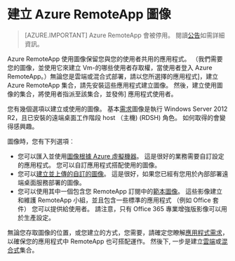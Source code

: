 <properties
    pageTitle="建立 Azure RemoteApp 圖像 |Microsoft Azure"
    description="瞭解如何建立圖像 Azure RemoteApp 可用的選項"
    services="remoteapp"
    documentationCenter=""
    authors="lizap"
    manager="mbaldwin" />

<tags
    ms.service="remoteapp"
    ms.workload="compute"
    ms.tgt_pltfrm="na"
    ms.devlang="na"
    ms.topic="article"
    ms.date="08/15/2016"
    ms.author="elizapo" />



# <a name="create-an-azure-remoteapp-image"></a>建立 Azure RemoteApp 圖像

> [AZURE.IMPORTANT]
> Azure RemoteApp 會被停用。 閱讀[公告](https://go.microsoft.com/fwlink/?linkid=821148)如需詳細資訊。

Azure RemoteApp 使用圖像保留您與您的使用者共用的應用程式。 （我們需要您的圖像，並使用它來建立 Vm-的哪些使用者存取權，當使用者登入 Azure RemoteApp。）無論您是雲端或混合式部署，請以您所選擇的應用程式]，建立 Azure RemoteApp 集合，請先安裝這些應用程式建立圖像。 然後，建立使用圖像的集合，將使用者指派至該集合，並發佈] 應用程式使用者。

您有幾個選項以建立或使用的圖像。 基本[需求](remoteapp-imagereqs.md)圖像是執行 Windows Server 2012 R2，且已安裝的遠端桌面工作階段 host （主機) (RDSH) 角色。 如何取得的會變得感興趣。

圖像時，您有下列選項︰

- 您可以匯入並使用[圖像根據 Azure 虛擬機器](remoteapp-image-on-azurevm.md)。 這是很好的業務需要自訂設定的應用程式。 您可以自訂應用程式搭配使用的圖像。
- 您可以[建立並上傳的自訂的圖像](remoteapp-create-custom-image.md)。 這是很好，如果您已經有您用於內部部署遠端桌面服務部署的圖像。
- 您可以使用其中一個包含您 RemoteApp 訂閱中的[範本圖像](remoteapp-images.md)。 這些影像建立和維護 RemoteApp 小組，並且包含一些標準的應用程式 （例如 Office 套件） 您可以提供給使用者。 請注意，只有 Office 365 專業增強版影像可以用於生產設定。

無論您存取圖像的位置，或您建立的方式，您需要，請確定您瞭解[應用程式需求](remoteapp-appreqs.md)，以確保您的應用程式中 RemoteApp 也可搭配運作。 然後下, 一步是建立[雲端](remoteapp-create-cloud-deployment.md)或[混合式](remoteapp-create-hybrid-deployment.md)集合。
